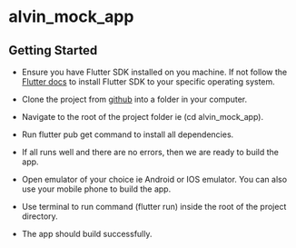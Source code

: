 # alvin_mock_app

## Getting Started

- Ensure you have Flutter SDK installed on you machine. If not follow the [Flutter docs](https://docs.flutter.dev/get-started/install) to install Flutter SDK
  to your specific operating system.
- Clone the project from [github](https://github.com/kibzsam/alvin_mock_app.git) into a folder in your computer.
- Navigate to the root of the project folder ie (cd alvin_mock_app).
- Run flutter pub get command to install all dependencies.

- If all runs well and there are no errors, then we are ready to build the app.
- Open emulator of your choice ie Android or IOS emulator. You can also use your mobile phone to build the app.
- Use terminal to run command (flutter run) inside the root of the project directory.
- The app should build successfully.

